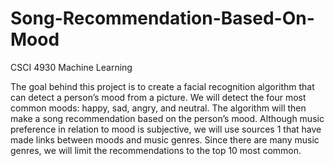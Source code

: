 # Song-Recommendation-Based-On-Mood
CSCI 4930 Machine Learning

The goal behind this project is to create a facial recognition algorithm that can detect a person’s mood from a picture. We will detect the four most common moods: happy, sad, angry, and neutral. The algorithm will then make a song recommendation based on the person’s mood. Although music preference in relation to mood is subjective, we will use sources 1 that have made links between moods and music genres. Since there are many music genres, we will limit the recommendations to the top 10 most common.  

